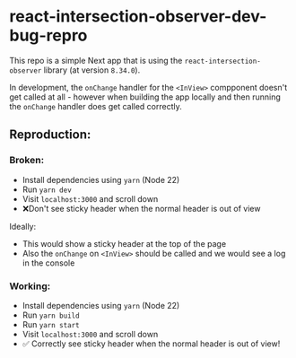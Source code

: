 # react-intersection-observer-dev-bug-repro

This repo is a simple Next app that is using the `react-intersection-observer` library (at version `8.34.0`).

In development, the `onChange` handler for the `<InView>` compponent doesn't get called at all - however when building the app locally and then running the `onChange` handler does get called correctly.

## Reproduction:

### Broken:

- Install dependencies using `yarn` (Node 22)
- Run `yarn dev`
- Visit `localhost:3000` and scroll down
- ❌Don't see sticky header when the normal header is out of view

Ideally:

- This would show a sticky header at the top of the page
- Also the `onChange` on `<InView>` should be called and we would see a log in the console

### Working:

- Install dependencies using `yarn` (Node 22)
- Run `yarn build`
- Run `yarn start`
- Visit `localhost:3000` and scroll down
- ✅ Correctly see sticky header when the normal header is out of view!
